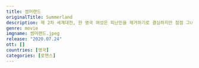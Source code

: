```yaml
---
title: 썸머랜드
originalTitle: Summerland
description: 제 2차 세계대전, 한 영국 여성은 피난민을 제거하기로 결심하지만 점점 그녀에게 마음을 연다
genre: movie
imgname: 썸머랜드.jpeg
release: "2020.07.24"
ott: []
countries: [영국]
categories: [로맨스]
---
```

